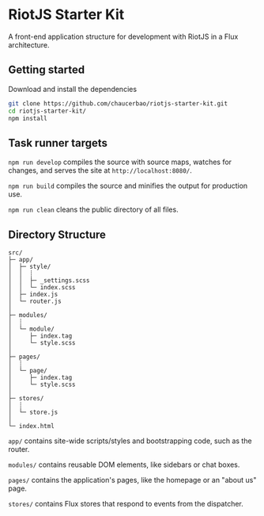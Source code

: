 # RiotJS Starter Kit

A front-end application structure for development with RiotJS in a Flux architecture.


## Getting started

Download and install the dependencies

```sh
git clone https://github.com/chaucerbao/riotjs-starter-kit.git
cd riotjs-starter-kit/
npm install
```


## Task runner targets

`npm run develop` compiles the source with source maps, watches for changes, and serves the site at `http://localhost:8080/`.

`npm run build` compiles the source and minifies the output for production use.

`npm run clean` cleans the public directory of all files.


## Directory Structure

```
src/
├─ app/
│  ├─ style/
│  │  ┊
│  │  ├─ _settings.scss
│  │  └─ index.scss
│  ├─ index.js
│  └─ router.js
│
├─ modules/
│  ┊
│  └─ module/
│     ├─ index.tag
│     └─ style.scss
│
├─ pages/
│  ┊
│  └─ page/
│     ├─ index.tag
│     └─ style.scss
│
├─ stores/
│  ┊
│  └─ store.js
│
└─ index.html
```

`app/` contains site-wide scripts/styles and bootstrapping code, such as the router.

`modules/` contains reusable DOM elements, like sidebars or chat boxes.

`pages/` contains the application's pages, like the homepage or an "about us" page.

`stores/` contains Flux stores that respond to events from the dispatcher.
